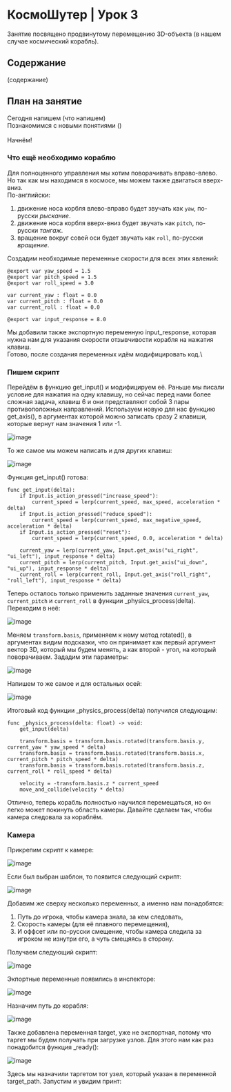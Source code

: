 # КосмоШутер | Урок 3

Занятие посвящено продвинутому перемещению 3D-объекта (в нашем случае космический корабль).

## Содержание

(содержание)

## План на занятие 

Сегодня напишем (что напишем)\
Познакомимся с новыми понятиями ()\
\
Начнём!

### Что ещё необходимо кораблю

Для полноценного управления мы хотим поворачивать вправо-влево. Но так как мы находимся в космосе, мы можем также двигаться вверх-вниз.\
По-английски:

1) движение носа корбля влево-вправо будет звучать как `yaw`, по-русски *рыскание*.
2) движение носа корбля вверх-вниз будет звучать как `pitch`, по-русски *тангаж*.
3) вращение вокруг совей оси будет звучать как `roll`, по-русски *вращение*.

Создадим необходимые переменные скорости для всех этих явлений:

```GDScript
@export var yaw_speed = 1.5
@export var pitch_speed = 1.5
@export var roll_speed = 3.0

var current_yaw : float = 0.0
var current_pitch : float = 0.0
var current_roll : float = 0.0

@export var input_response = 8.0
```

Мы добавили также экспортную переменную input_response, которая нужна нам для указания скорости отзывчивости корабля на нажатия клавиш.\
Готово, после создания переменных идём модифицировать код.\

### Пишем скрипт

Перейдём в функцию get_input() и модифицируем её. Раньше мы писали условие для нажатия на одну клавишу, но сейчас перед нами более сложная задача, клавиш 6 и они представляют собой 3 пары противоположных направлений. Используем новую для нас функцию get_axis(), в аргументах которой можно записать сразу 2 клавиши, которые вернут нам значения 1 или -1.

![image](https://github.com/user-attachments/assets/04a41573-ba39-429f-88ec-000e9925c61e)

То же самое мы можем написать и для других клавиш:

![image](https://github.com/user-attachments/assets/17d81a6b-18af-40d0-b39c-0cbbfecf9bc7)

Функция get_input() готова:

```GDScript
func get_input(delta):
	if Input.is_action_pressed("increase_speed"):
		current_speed = lerp(current_speed, max_speed, acceleration * delta)
	if Input.is_action_pressed("reduce_speed"):
		current_speed = lerp(current_speed, max_negative_speed, acceleration * delta)
	if Input.is_action_pressed("reset"):
		current_speed = lerp(current_speed, 0.0, acceleration * delta)
		
	current_yaw = lerp(current_yaw, Input.get_axis("ui_right", "ui_left"), input_response * delta)
	current_pitch = lerp(current_pitch, Input.get_axis("ui_down", "ui_up"), input_response * delta)
	current_roll = lerp(current_roll, Input.get_axis("roll_right", "roll_left"), input_response * delta)
```

Теперь осталось только применить заданные значения `current_yaw`, `current_pitch` и `current_roll` в функции _physics_process(delta). Переходим в неё:

![image](https://github.com/user-attachments/assets/d82721cc-ae15-4b4a-9b84-aae7c034269d)

Меняем `transform.basis`, применяем к нему метод rotated(), в аргументах видим подсказки, что он принимает как первый аргумент вектор 3D, который мы будем менять, а как второй - угол, на который поворачиваем. Зададим эти параметры:

![image](https://github.com/user-attachments/assets/7127623c-4fd9-4331-a49d-71bb4af88c1b)

Напишем то же самое и для остальных осей:

![image](https://github.com/user-attachments/assets/dd3af4e5-fd3a-4544-a532-d8a887f0936a)

Итоговый код функции _physics_process(delta) получился следующим:

```GDScript
func _physics_process(delta: float) -> void:
	get_input(delta)
	
	transform.basis = transform.basis.rotated(transform.basis.y, current_yaw * yaw_speed * delta)
	transform.basis = transform.basis.rotated(transform.basis.x, current_pitch * pitch_speed * delta)
	transform.basis = transform.basis.rotated(transform.basis.z, current_roll * roll_speed * delta)
	
	velocity = -transform.basis.z * current_speed
	move_and_collide(velocity * delta)
```
Отлично, теперь корабль полностью научился перемещаться, но он легко может покинуть область камеры. Давайте сделаем так, чтобы камера следовала за кораблём.

### Камера

Прикрепим скрипт к камере:

![image](https://github.com/user-attachments/assets/715b74af-aed9-448f-b065-5f231883fa2a)

Если был выбран шаблон, то появится следующий скрипт:

![image](https://github.com/user-attachments/assets/023ddb15-78d5-4472-a834-7a1266de3362)

Добавим же сверху несколько переменных, а именно нам понадобятся:

1) Путь до игрока, чтобы камера знала, за кем следовать,
2) Скорость камеры (для её плавного перемещения),
3) И оффсет или по-русски смещение, чтобы камера следила за игроком не изнутри его, а чуть смещяясь в сторону.

Получаем следующий скрипт:

![image](https://github.com/user-attachments/assets/3664743c-74d2-49dd-b396-ebe08670aaea)

Экпортные переменные появились в инспекторе:

![image](https://github.com/user-attachments/assets/0e883469-1a31-453e-a59a-f5a8e22a70c9)

Назначим путь до корабля:

![image](https://github.com/user-attachments/assets/6f2e3d3d-59b4-4b23-a94f-e8f9f4e98f79)

Также добавлена переменная target, уже не экспортная, потому что таргет мы будем получать при загрузке узлов. Для этого нам как раз понадобится функция _ready():

![image](https://github.com/user-attachments/assets/b24bd673-4078-4dec-a858-e35ee9e5b854)

Здесь мы назначили таргетом тот узел, который указан в переменной target_path. Запустим и увидим принт:






